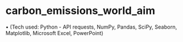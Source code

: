 # carbon_emissions_world_aim
• (Tech used: Python - API requests, NumPy, Pandas, SciPy, Seaborn, Matplotlib, Microsoft Excel, PowerPoint)
